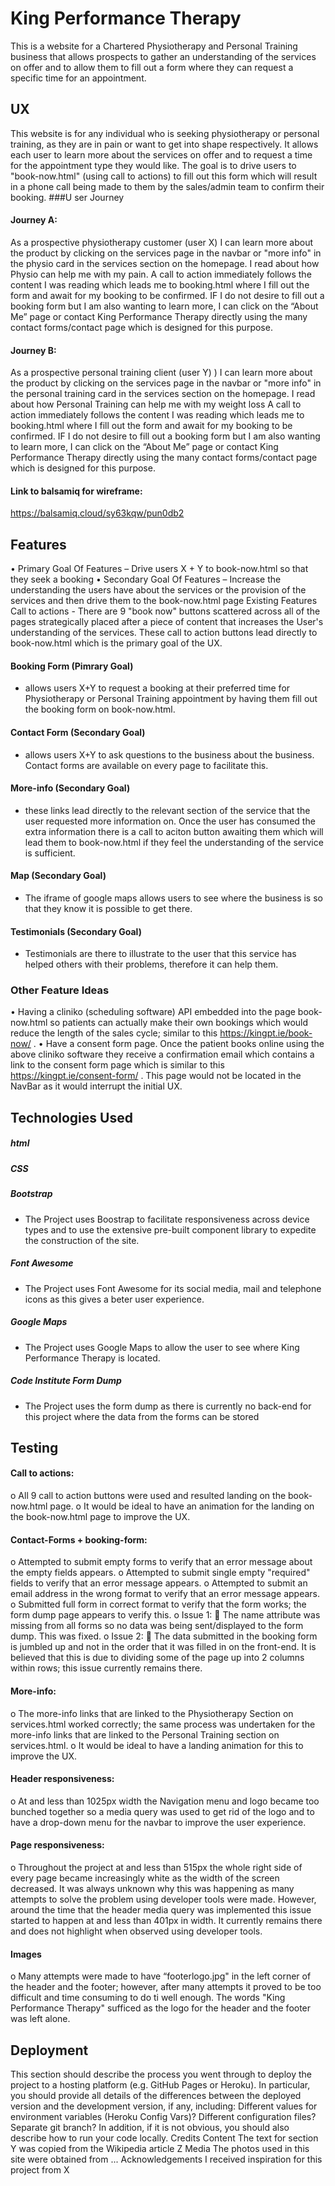 # King Performance Therapy
This is a website for a Chartered Physiotherapy and Personal Training business that allows prospects to gather an understanding of the services on offer and to allow them to fill out a form where they can request a specific time for an appointment.
## UX
This website is for any individual who is seeking physiotherapy or personal training, as they are in pain or want to get into shape respectively. It allows each user to learn more about the services on offer and to request a time for the appointment type they would like. The goal is to drive users to "book-now.html" (using call to actions) to fill out this form which will result in a phone call being made to them by the sales/admin team to confirm their booking.
###U ser Journey
#### Journey A: 
As a prospective physiotherapy customer (user X) I can learn more about the product by clicking on the services page in the navbar or "more info" in the physio card in the services section on the homepage. I read about how Physio can help me with my pain. A call to action immediately follows the content I was reading which leads me to booking.html where I fill out the form and await for my booking to be confirmed. IF I do not desire to fill out a booking form but I am also wanting to learn more, I can click on the “About Me” page or contact King Performance Therapy directly using the many contact forms/contact page which is designed for this purpose.
#### Journey B: 
As a prospective personal training client (user Y) ) I can learn more about the product by clicking on the services page in the navbar or "more info" in the personal training card in the services section on the homepage. I read about how Personal Training can help me with my weight loss A call to action immediately follows the content I was reading which leads me to booking.html where I fill out the form and await for my booking to be confirmed. IF I do not desire to fill out a booking form but I am also wanting to learn more, I can click on the “About Me” page or contact King Performance Therapy directly using the many contact forms/contact page which is designed for this purpose.
#### Link to balsamiq for wireframe: 
https://balsamiq.cloud/sy63kqw/pun0db2

## Features
•	Primary Goal Of Features – Drive users X + Y to book-now.html so that they seek a booking
•	Secondary Goal Of Features – Increase the understanding the users have about the services or the provision of the services and then drive them to the book-now.html page 
Existing Features
Call to actions - There are 9 "book now" buttons scattered across all of the pages strategically placed after a piece of content that increases the User's understanding of the services. These call to action buttons lead directly to book-now.html which is the primary goal of the UX.
#### Booking Form (Pimrary Goal) 
- allows users X+Y to request a booking at their preferred time for Physiotherapy or Personal Training appointment by having them fill out the booking form on book-now.html.
#### Contact Form (Secondary Goal) 
- allows users X+Y to ask questions to the business about the business. Contact forms are available on every page to facilitate this.
#### More-info (Secondary Goal) 
- these links lead directly to the relevant section of the service that the user requested more information on. Once the user has consumed the extra information there is a call to aciton button awaiting them which will lead them to book-now.html if they feel the understanding of the service is sufficient.
#### Map (Secondary Goal) 
- The iframe of google maps allows users to see where the business is so that they know it is possible to get there.
#### Testimonials (Secondary Goal) 
- Testimonials are there to illustrate to the user that this service has helped others with their problems, therefore it can help them.
### Other Feature Ideas
•	Having a cliniko (scheduling software) API embedded into the page book-now.html so patients can actually make their own bookings which would reduce the length of the sales cycle; similar to this https://kingpt.ie/book-now/ . 
•	Have a consent form page. Once the patient books online using the above cliniko software they receive a confirmation email which contains a link to the consent form page which is similar to this https://kingpt.ie/consent-form/ . This page would not be located in the NavBar as it would interrupt the initial UX.
## Technologies Used 
##### html 
##### CSS 
##### Bootstrap 
- The Project uses Boostrap to facilitate responsiveness across device types and to use the extensive pre-built component library to expedite the construction of the site. 
##### Font Awesome 
- The Project uses Font Awesome for its social media, mail and telephone icons as this gives a beter user experience. 
##### Google Maps 
- The Project uses Google Maps to allow the user to see where King Performance Therapy is located. 
##### Code Institute Form Dump 
- The Project uses the form dump as there is currently no back-end for this project where the data from the forms can be stored
## Testing
#### Call to actions: 
o	All 9 call to action buttons were used and resulted landing on the book-now.html page. 
o	It would be ideal to have an animation for the landing on the book-now.html page to improve the UX.

#### Contact-Forms + booking-form: 
o	 Attempted to submit empty forms to verify that an error message about the empty fields appears. 
o	Attempted to submit single empty "required" fields to verify that an error message appears. 
o	Attempted to submit an email address in the wrong format to verify that an error message appears. 
o	Submitted full form in correct format to verify that the form works; the form dump page appears to verify this.
o	Issue 1: 
	The name attribute was missing from all forms so no data was being sent/displayed to the form dump. This was fixed.
o	Issue 2:
	The data submitted in the booking form is jumbled up and not in the order that it was filled in on the front-end. It is believed that this is due to dividing some of the page up into 2 columns within rows; this issue currently remains there.

#### More-info: 
o	The more-info links that are linked to the Physiotherapy Section on services.html worked correctly; the same process was undertaken for the more-info links that are linked to the Personal Training section on services.html. 
o	It would be ideal to have a landing animation for this to improve the UX.

#### Header responsiveness: 
o	At and less than 1025px width the Navigation menu and logo became too bunched together so a media query was used to get rid of the logo and to have a drop-down menu for the navbar to improve the user experience.

#### Page responsiveness:
o	Throughout the project at and less than 515px the whole right side of every page became increasingly white as the width of the screen decreased. It was always unknown why this was happening as many attempts to solve the problem using developer tools were made. However, around the time that the header media query was implemented this issue started to happen at and less than 401px in width. It currently remains there and does not highlight when observed using developer tools.

#### Images 
o	Many attempts were made to have “footerlogo.jpg" in the left corner of the header and the footer; however, after many attempts it proved to be too difficult and time consuming to do ti well enough. The words "King Performance Therapy" sufficed as the logo for the header and the footer was left alone. 
## Deployment 
This section should describe the process you went through to deploy the project to a hosting platform (e.g. GitHub Pages or Heroku).
In particular, you should provide all details of the differences between the deployed version and the development version, if any, including:
Different values for environment variables (Heroku Config Vars)? Different configuration files? Separate git branch? In addition, if it is not obvious, you should also describe how to run your code locally.
Credits 
Content 
The text for section Y was copied from the Wikipedia article Z Media The photos used in this site were obtained from ... Acknowledgements I received inspiration for this project from X

